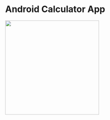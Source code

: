# Android Calculator App

<img src="https://user-images.githubusercontent.com/17804212/113354261-336df900-933f-11eb-8034-1d7240e91c2b.jpeg" width="300">
